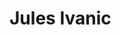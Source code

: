 # Jules Ivanic

[<i class="fab fa-github-square fa-3x"></i>](https://github.com/guizmaii)
[<i class="fab fa-twitter-square fa-3x"></i>](https://twitter.com/guizmaii)
[<i class="fab fa-linkedin fa-3x"></i>](https://www.linkedin.com/in/jules-ivanic/)